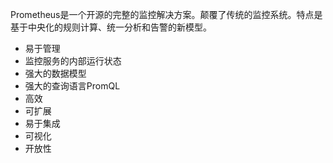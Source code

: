 Prometheus是一个开源的完整的监控解决方案。颠覆了传统的监控系统。特点是基于中央化的规则计算、统一分析和告警的新模型。
- 易于管理
- 监控服务的内部运行状态
- 强大的数据模型
- 强大的查询语言PromQL
- 高效
- 可扩展
- 易于集成
- 可视化
- 开放性
